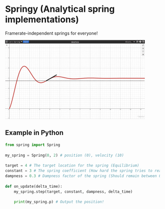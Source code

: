 # Springy (Analytical spring implementations)
Framerate-independent springs for everyone!

![](assets/spring.gif)

## Example in Python
```py
from spring import Spring

my_spring = Spring(0, 2) # position (0), velocity (10)

target = 4 # The target location for the spring (Equilibrium)
constant = 3 # The spring coefficient (How hard the spring tries to reach equilibrium)
dampness = 0.3 # Dampness factor of the spring (Should remain between 0 and 1 non-inclusively)

def on_update(delta_time):
	my_spring.step(target, constant, dampness, delta_time)
	
	print(my_spring.p) # Output the position!
```
